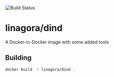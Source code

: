 ![Build Status](https://travis-ci.org/linagora/dind.svg?branch=master)

# linagora/dind
A Docker-in-Docker image with some added tools

## Building

```bash
docker build -t linagora/dind .
```
